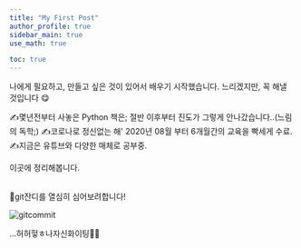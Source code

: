 ```yaml
---
title: "My First Post"
author_profile: true
sidebar_main: true
use_math: true

toc: true
---
```


나에게 필요하고, 만들고 싶은 것이 있어서 배우기 시작했습니다.
느리겠지만, 꼭 해낼 것입니다 😋

✍몇년전부터 사놓은 Python 책은; 절반 이후부터 진도가 그렇게 안나갔습니다..(느림의 독학;)
✍코로나로 정신없는 해' 2020년 08월 부터 6개월간의 교육을 빡세게 수료.  
✍지금은 유튜브와 다양한 매체로 공부중.

이곳에 정리해봅니다.

<br>
🌱git잔디를 열심히 심어보려합니다!<br>

![gitcommit](https://github.com/EGEG1212/egeg1212.github.io/blob/main/_img/2021-03-17-git.PNG)

...허허헣ㅎ나자신화이팅🤸‍♀️
